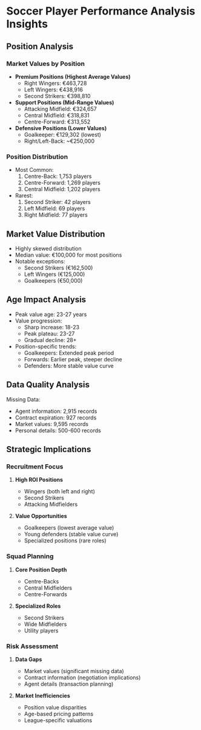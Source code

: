 # Soccer Player Performance Analysis Insights

## Position Analysis
### Market Values by Position
- **Premium Positions (Highest Average Values)**
  - Right Wingers: €463,728
  - Left Wingers: €438,916
  - Second Strikers: €398,810
- **Support Positions (Mid-Range Values)**
  - Attacking Midfield: €324,657
  - Central Midfield: €318,831
  - Centre-Forward: €313,552
- **Defensive Positions (Lower Values)**
  - Goalkeeper: €129,302 (lowest)
  - Right/Left-Back: ~€250,000

### Position Distribution
- Most Common:
  1. Centre-Back: 1,753 players
  2. Centre-Forward: 1,269 players
  3. Central Midfield: 1,202 players
- Rarest:
  1. Second Striker: 42 players
  2. Left Midfield: 69 players
  3. Right Midfield: 77 players

## Market Value Distribution
- Highly skewed distribution
- Median value: €100,000 for most positions
- Notable exceptions:
  - Second Strikers (€162,500)
  - Left Wingers (€125,000)
  - Goalkeepers (€50,000)

## Age Impact Analysis
- Peak value age: 23-27 years
- Value progression:
  - Sharp increase: 18-23
  - Peak plateau: 23-27
  - Gradual decline: 28+
- Position-specific trends:
  - Goalkeepers: Extended peak period
  - Forwards: Earlier peak, steeper decline
  - Defenders: More stable value curve

## Data Quality Analysis
Missing Data:
- Agent information: 2,915 records
- Contract expiration: 927 records
- Market values: 9,595 records
- Personal details: 500-600 records

## Strategic Implications

### Recruitment Focus
1. **High ROI Positions**
   - Wingers (both left and right)
   - Second Strikers
   - Attacking Midfielders

2. **Value Opportunities**
   - Goalkeepers (lowest average value)
   - Young defenders (stable value curve)
   - Specialized positions (rare roles)

### Squad Planning
1. **Core Position Depth**
   - Centre-Backs
   - Central Midfielders
   - Centre-Forwards

2. **Specialized Roles**
   - Second Strikers
   - Wide Midfielders
   - Utility players

### Risk Assessment
1. **Data Gaps**
   - Market values (significant missing data)
   - Contract information (negotiation implications)
   - Agent details (transaction planning)

2. **Market Inefficiencies**
   - Position value disparities
   - Age-based pricing patterns
   - League-specific valuations